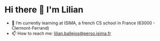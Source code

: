# Hi there 👋 I'm Lilian

- 🌱 I’m currently learning at ISIMA, a french CS school in France (63000 - Clermont-Ferrand)
- 📫 How to reach me: lilian.ballejos@perso.isima.fr



